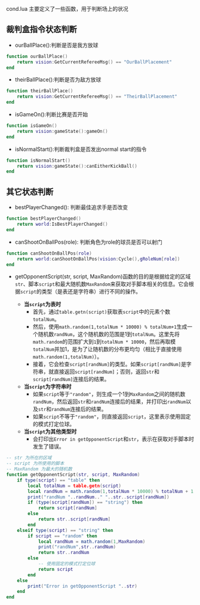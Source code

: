 cond.lua 主要定义了一些函数，用于判断场上的状况

## 裁判盒指令状态判断

* ourBallPlace():判断是否是我方放球

```lua
function ourBallPlace()
	return vision:GetCurrentRefereeMsg() == "OurBallPlacement"
end
```

* theirBallPlace():判断是否为敌方放球

```lua
function theirBallPlace()
	return vision:GetCurrentRefereeMsg() == "TheirBallPlacement"
end
```

* isGameOn():判断比赛是否开始

```lua
function isGameOn()
	return vision:gameState():gameOn()
end
```

* isNormalStart():判断裁判盒是否发出normal start的指令

```lua
function isNormalStart()
	return vision:gameState():canEitherKickBall()
end
```

## 其它状态判断

* bestPlayerChanged(): 判断最佳追求手是否改变

```lua
function bestPlayerChanged()
	return world:IsBestPlayerChanged()
end
```

* canShootOnBallPos(role): 判断角色为role的球员是否可以射门

```lua
function canShootOnBallPos(role)
	return world:canShootOnBallPos(vision:Cycle(),gRoleNum[role])
end
```

* getOpponentScript(str, script, MaxRandom)函数的目的是根据给定的区域`str`、脚本`script`和最大随机数`MaxRandom`来获取对手脚本相关的信息。它会根据`script`的类型（是表还是字符串）进行不同的操作。

  * **当`script`为表时**
    * 首先，通过`table.getn(script)`获取表`script`中的元素个数`totalNum`。
    * 然后，使用`math.random(1,totalNum * 10000) % totalNum+1`生成一个随机数`randNum`，这个随机数的范围是1到`totalNum`。这里先将`math.random`的范围扩大到`1`到`totalNum * 10000`，然后再取模`totalNum`并加1，是为了让随机数的分布更均匀（相比于直接使用`math.random(1,totalNum)`）。
    * 接着，它会检查`script[randNum]`的类型。如果`script[randNum]`是字符串，就直接返回`script[randNum]`；否则，返回`str`和`script[randNum]`连接后的结果。
  * **当`script`为字符串时**
    * 如果`script`等于`"random"`，则生成一个1到`MaxRandom`之间的随机数`randNum`，然后返回`str`和`randNum`连接后的结果，并打印出`randNum`以及`str`和`randNum`连接后的结果。
    * 如果`script`不等于`"random"`，则直接返回`script`，这里表示使用固定的模式打定位球。
  * **当`script`为其他类型时**
    * 会打印出`Error in getOpponentScript`和`str`，表示在获取对手脚本时发生了错误。

```lua
-- str 为所在的区域
-- script 为所使用的脚本
-- MaxRandom 为最大的随机数
function getOpponentScript(str, script, MaxRandom)
	if type(script) == "table" then
		local totalNum = table.getn(script)
		local randNum = math.random(1,totalNum * 10000) % totalNum + 1
		print("randNum "..randNum.." "..str..script[randNum])
		if (type(script[randNum]) == "string") then
			return script[randNum]
		else
			return str..script[randNum]
		end
	elseif type(script) == "string" then
		if script == "random" then
			local randNum = math.random(1,MaxRandom)
			print("randNum",str..randNum)
			return str..randNum
		else
			-- 使用固定的模式打定位球
			return script
		end
	else
		print("Error in getOpponentScript "..str)
	end	
end
```

